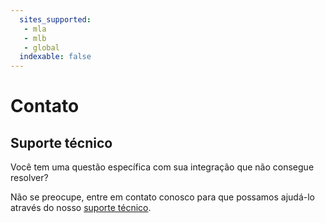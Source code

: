 ```yaml
---
  sites_supported:
   - mla
   - mlb
   - global
  indexable: false
---
```


# Contato

<!--

## Como posso falar com um representante comercial do Mercado Pago

Preencha este [formulário](https://goo.gl/emptak) e nossa equipe comercial entrará em contato para ajudá-lo.

Lembre-se que para consultas sobre seus pagamentos ou cobranças, você pode conferir o nosso [portal de ajuda.](https://www.mercadopago.com.br/ajuda)

-->

## Suporte técnico

Você tem uma questão específica com sua integração que não consegue resolver?

Não se preocupe, entre em contato conosco para que possamos ajudá-lo através do nosso [suporte técnico](https://www.mercadopago[FAKER][URL][DOMAIN]/developers/pt/support).
